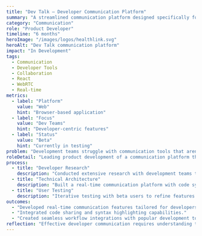 ```yaml
---
title: "Dev Talk — Developer Communication Platform"
summary: "A streamlined communication platform designed specifically for development teams to collaborate effectively and share technical knowledge."
category: "Communication"
role: "Product Developer"
timeline: "6 months"
heroImage: "/images/logos/healthlink.svg"
heroAlt: "Dev Talk communication platform"
impact: "In Development"
tags:
  - Communication
  - Developer Tools
  - Collaboration
  - React
  - WebRTC
  - Real-time
metrics:
  - label: "Platform"
    value: "Web"
    hint: "Browser-based application"
  - label: "Focus"
    value: "Dev Teams"
    hint: "Developer-centric features"
  - label: "Status"
    value: "Beta"
    hint: "Currently in testing"
problem: "Development teams struggle with communication tools that aren't designed for technical discussions, code sharing, and collaborative problem-solving."
roleDetail: "Leading product development of a communication platform that understands developer workflows and integrates seamlessly with coding environments."
process:
  - title: "Developer Research"
    description: "Conducted extensive research with development teams to understand communication pain points and workflow requirements."
  - title: "Technical Architecture"
    description: "Built a real-time communication platform with code syntax highlighting, screen sharing, and integrated development tools."
  - title: "User Testing"
    description: "Iterative testing with beta users to refine features and ensure the platform meets real developer needs."
outcomes:
  - "Developed real-time communication features tailored for developers."
  - "Integrated code sharing and syntax highlighting capabilities."
  - "Created seamless workflow integrations with popular development tools."
reflection: "Effective developer communication requires understanding the unique context and challenges of technical work. Dev Talk focuses on making these conversations more productive and meaningful."
---
```

